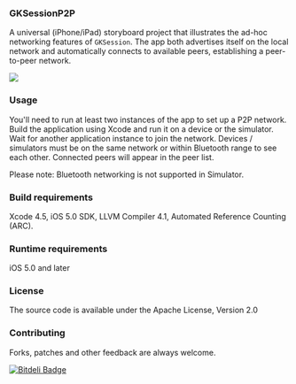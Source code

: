 ### GKSessionP2P
A universal (iPhone/iPad) storyboard project that illustrates the ad-hoc networking features of `GKSession`. The app both advertises itself on the local network and automatically connects to available peers, establishing a peer-to-peer network.

![](http://i.imgur.com/bHdgIRB.png)

### Usage
You'll need to run at least two instances of the app to set up a P2P network. Build the application using Xcode and run it on a device or the simulator. Wait for another application instance to join the network. Devices / simulators must be on the same network or within Bluetooth range to see each other. Connected peers will appear in the peer list.

Please note: Bluetooth networking is not supported in Simulator.

### Build requirements
Xcode 4.5, iOS 5.0 SDK, LLVM Compiler 4.1, Automated Reference Counting (ARC).

### Runtime requirements
iOS 5.0 and later

### License
The source code is available under the Apache License, Version 2.0

### Contributing
Forks, patches and other feedback are always welcome.


[![Bitdeli Badge](https://d2weczhvl823v0.cloudfront.net/shrtlist/gksessionp2p/trend.png)](https://bitdeli.com/free "Bitdeli Badge")

